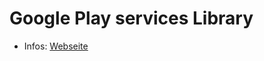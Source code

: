 # Google Play services Library

* Infos: [Webseite](http://developer.android.com/google/play-services/index.html)
